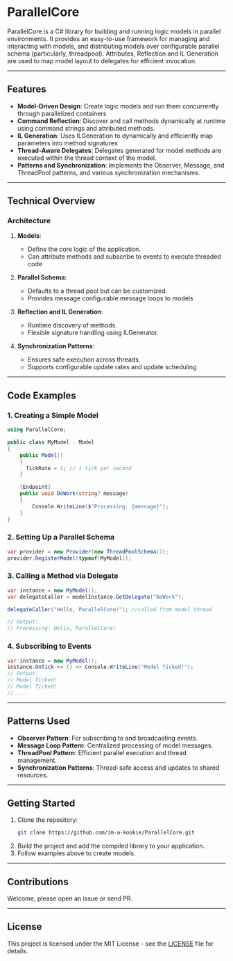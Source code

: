 # ParallelCore

ParallelCore is a C# library for building and running logic models in parallel environments. It provides an easy-to-use framework for managing and interacting with models, and distributing models over configurable parallel schema (particularly, threadpool). Attributes, Reflection and IL Generation are used to map model layout to delegates for efficient invocation.

---

## Features

- **Model-Driven Design**: Create logic models and run them concurrently through parallelized containers
- **Command Reflection**: Discover and call methods dynamically at runtime using command strings and attributed methods.
- **IL Generation**: Uses ILGeneration to dynamically and efficiently map parameters into method signatures
- **Thread-Aware Delegates**: Delegates generated for model methods are executed within the thread context of the model.
- **Patterns and Synchronization**: Implements the Observer, Message, and ThreadPool patterns, and various synchronization mechanisms.

---

## Technical Overview

### Architecture
1. **Models**:
   - Define the core logic of the application.
   - Can attribute methods and subscribe to events to execute threaded code

2. **Parallel Schema**:
   - Defaults to a thread pool but can be customized.
   - Provides message configurable message loops to models

3. **Reflection and IL Generation**:
   - Runtime discovery of methods.
   - Flexible signature handling using ILGenerator.

4. **Synchronization Patterns**:
   - Ensures safe execution across threads.
   - Supports configurable update rates and update scheduling

---

## Code Examples

### 1. Creating a Simple Model
```csharp
using ParallelCore;

public class MyModel : Model
{
    public Model()
    {
      TickRate = 1; // 1 tick per second
    }

    [Endpoint]
    public void DoWork(string? message)
    {
        Console.WriteLine($"Processing: {message}");
    }
}
```

### 2. Setting Up a Parallel Schema
```csharp
var provider = new Provider(new ThreadPoolSchema());
provider.RegisterModel(typeof(MyModel));
```

### 3. Calling a Method via Delegate
```csharp
var instance = new MyModel();
var delegateCaller = modelInstance.GetDelegate("DoWork");

delegateCaller("Hello, ParallelCore!"); //called from model thread

// Output:
// Processing: Hello, ParallelCore!
```

### 4. Subscribing to Events
```csharp
var instance = new MyModel();
instance.OnTick += () => Console.WriteLine("Model Ticked!");
// Output:
// Model Ticked!
// Model Ticked!
// ...
```
---

## Patterns Used

- **Observer Pattern**: For subscribing to and broadcasting events.
- **Message Loop Pattern**: Centralized processing of model messages.
- **ThreadPool Pattern**: Efficient parallel execution and thread management.
- **Synchronization Patterns**: Thread-safe access and updates to shared resources.

---

## Getting Started

1. Clone the repository:
   ```bash
   git clone https://github.com/im-a-kookie/ParallelCore.git
   ```
2. Build the project and add the compiled library to your application.
3. Follow examples above to create models.

---

## Contributions

Welcome, please open an issue or send PR.

---

## License
This project is licensed under the MIT License - see the [LICENSE](LICENSE) file for details.

